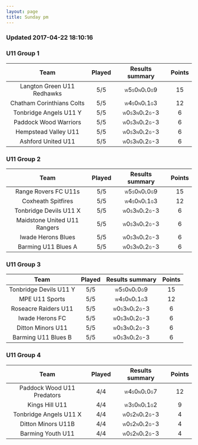 ```yaml
---
layout: page
title: Sunday pm
---
```


### Updated 2017-04-22 18:10:16 
### U11 Group 1

|            Team            |  Played  |                                                      Results summary                                                      |  Points  |
|:--------------------------:|:--------:|:-------------------------------------------------------------------------------------------------------------------------:|:--------:|
| Langton Green U11 Redhawks |   5/5    | <font size="1">W</font>5<font size="1">S</font>0<font size="1">N</font>0<font size="1">L</font>0<font size="1">G</font>9  |    15    |
| Chatham Corinthians Colts  |   5/5    | <font size="1">W</font>4<font size="1">S</font>0<font size="1">N</font>0<font size="1">L</font>1<font size="1">G</font>3  |    12    |
|   Tonbridge Angels U11 Y   |   5/5    | <font size="1">W</font>0<font size="1">S</font>3<font size="1">N</font>0<font size="1">L</font>2<font size="1">G</font>-3 |    6     |
|   Paddock Wood Warriors    |   5/5    | <font size="1">W</font>0<font size="1">S</font>3<font size="1">N</font>0<font size="1">L</font>2<font size="1">G</font>-3 |    6     |
|    Hempstead Valley U11    |   5/5    | <font size="1">W</font>0<font size="1">S</font>3<font size="1">N</font>0<font size="1">L</font>2<font size="1">G</font>-3 |    6     |
|     Ashford United U11     |   5/5    | <font size="1">W</font>0<font size="1">S</font>3<font size="1">N</font>0<font size="1">L</font>2<font size="1">G</font>-3 |    6     |


### U11 Group 2

|             Team             |  Played  |                                                      Results summary                                                      |  Points  |
|:----------------------------:|:--------:|:-------------------------------------------------------------------------------------------------------------------------:|:--------:|
|     Range Rovers FC U11s     |   5/5    | <font size="1">W</font>5<font size="1">S</font>0<font size="1">N</font>0<font size="1">L</font>0<font size="1">G</font>9  |    15    |
|      Coxheath Spitfires      |   5/5    | <font size="1">W</font>4<font size="1">S</font>0<font size="1">N</font>0<font size="1">L</font>1<font size="1">G</font>3  |    12    |
|    Tonbridge Devils U11 X    |   5/5    | <font size="1">W</font>0<font size="1">S</font>3<font size="1">N</font>0<font size="1">L</font>2<font size="1">G</font>-3 |    6     |
| Maidstone United U11 Rangers |   5/5    | <font size="1">W</font>0<font size="1">S</font>3<font size="1">N</font>0<font size="1">L</font>2<font size="1">G</font>-3 |    6     |
|      Iwade Herons Blues      |   5/5    | <font size="1">W</font>0<font size="1">S</font>3<font size="1">N</font>0<font size="1">L</font>2<font size="1">G</font>-3 |    6     |
|     Barming U11 Blues A      |   5/5    | <font size="1">W</font>0<font size="1">S</font>3<font size="1">N</font>0<font size="1">L</font>2<font size="1">G</font>-3 |    6     |


### U11 Group 3

|          Team          |  Played  |                                                      Results summary                                                      |  Points  |
|:----------------------:|:--------:|:-------------------------------------------------------------------------------------------------------------------------:|:--------:|
| Tonbridge Devils U11 Y |   5/5    | <font size="1">W</font>5<font size="1">S</font>0<font size="1">N</font>0<font size="1">L</font>0<font size="1">G</font>9  |    15    |
|     MPE U11 Sports     |   5/5    | <font size="1">W</font>4<font size="1">S</font>0<font size="1">N</font>0<font size="1">L</font>1<font size="1">G</font>3  |    12    |
|  Roseacre Raiders U11  |   5/5    | <font size="1">W</font>0<font size="1">S</font>3<font size="1">N</font>0<font size="1">L</font>2<font size="1">G</font>-3 |    6     |
|    Iwade Herons FC     |   5/5    | <font size="1">W</font>0<font size="1">S</font>3<font size="1">N</font>0<font size="1">L</font>2<font size="1">G</font>-3 |    6     |
|   Ditton Minors U11    |   5/5    | <font size="1">W</font>0<font size="1">S</font>3<font size="1">N</font>0<font size="1">L</font>2<font size="1">G</font>-3 |    6     |
|  Barming U11 Blues B   |   5/5    | <font size="1">W</font>0<font size="1">S</font>3<font size="1">N</font>0<font size="1">L</font>2<font size="1">G</font>-3 |    6     |


### U11 Group 4

|            Team            |  Played  |                                                      Results summary                                                      |  Points  |
|:--------------------------:|:--------:|:-------------------------------------------------------------------------------------------------------------------------:|:--------:|
| Paddock Wood U11 Predators |   4/4    | <font size="1">W</font>4<font size="1">S</font>0<font size="1">N</font>0<font size="1">L</font>0<font size="1">G</font>7  |    12    |
|       Kings Hill U11       |   4/4    | <font size="1">W</font>3<font size="1">S</font>0<font size="1">N</font>0<font size="1">L</font>1<font size="1">G</font>2  |    9     |
|   Tonbridge Angels U11 X   |   4/4    | <font size="1">W</font>0<font size="1">S</font>2<font size="1">N</font>0<font size="1">L</font>2<font size="1">G</font>-3 |    4     |
|     Ditton Minors U11B     |   4/4    | <font size="1">W</font>0<font size="1">S</font>2<font size="1">N</font>0<font size="1">L</font>2<font size="1">G</font>-3 |    4     |
|     Barming Youth U11      |   4/4    | <font size="1">W</font>0<font size="1">S</font>2<font size="1">N</font>0<font size="1">L</font>2<font size="1">G</font>-3 |    4     |

</div></body></html>